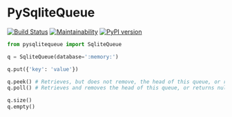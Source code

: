 # PySqliteQueue

[![Build Status](https://travis-ci.com/mrk-andreev/PySqliteQueue.svg?branch=master)](https://travis-ci.com/mrk-andreev/PySqliteQueue) [![Maintainability](https://api.codeclimate.com/v1/badges/6193af027c24e08e7422/maintainability)](https://codeclimate.com/github/mrk-andreev/PySqliteQueue/maintainability)
[![PyPI version](https://badge.fury.io/py/PySqliteQueue.svg)](https://badge.fury.io/py/PySqliteQueue)

```python
from pysqlitequeue import SqliteQueue

q = SqliteQueue(database=':memory:')

q.put({'key': 'value'})

q.peek() # Retrieves, but does not remove, the head of this queue, or returns null if this queue is empty.
q.poll() # Retrieves and removes the head of this queue, or returns null if this queue is empty.

q.size()
q.empty()
```